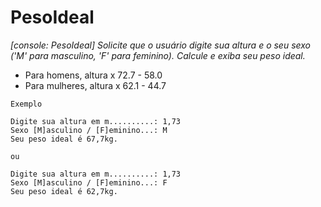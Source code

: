 # PesoIdeal
*[console: PesoIdeal] Solicite que o usuário digite sua altura e o seu sexo ('M' para masculino, 'F' para feminino). Calcule e exiba seu peso ideal.*

- Para homens, altura x 72.7 - 58.0
- Para mulheres, altura x 62.1 - 44.7

`Exemplo`

```
Digite sua altura em m..........: 1,73
Sexo [M]asculino / [F]eminino...: M
Seu peso ideal é 67,7kg.
```

`ou`

```
Digite sua altura em m..........: 1,73
Sexo [M]asculino / [F]eminino...: F
Seu peso ideal é 62,7kg.
```
